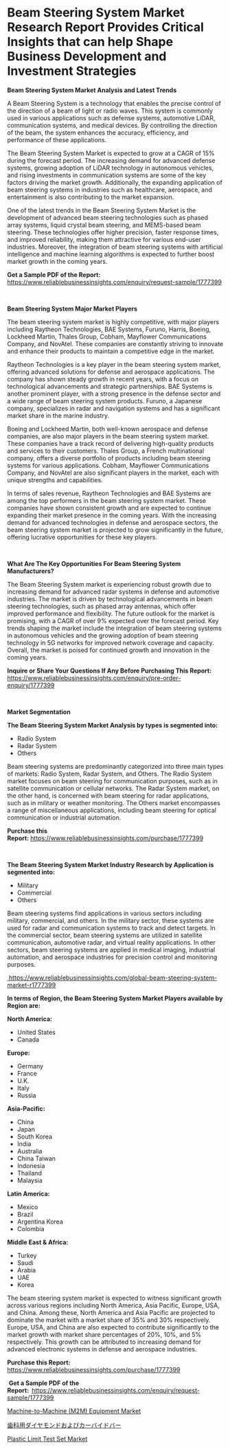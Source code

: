 <p><h1>Beam Steering System Market Research Report Provides Critical Insights that can help Shape Business Development and Investment Strategies</h1></p><p><strong>Beam Steering System Market Analysis and Latest Trends</strong></p>
<p><p>A Beam Steering System is a technology that enables the precise control of the direction of a beam of light or radio waves. This system is commonly used in various applications such as defense systems, automotive LiDAR, communication systems, and medical devices. By controlling the direction of the beam, the system enhances the accuracy, efficiency, and performance of these applications.</p><p>The Beam Steering System Market is expected to grow at a CAGR of 15% during the forecast period. The increasing demand for advanced defense systems, growing adoption of LiDAR technology in autonomous vehicles, and rising investments in communication systems are some of the key factors driving the market growth. Additionally, the expanding application of beam steering systems in industries such as healthcare, aerospace, and entertainment is also contributing to the market expansion.</p><p>One of the latest trends in the Beam Steering System Market is the development of advanced beam steering technologies such as phased array systems, liquid crystal beam steering, and MEMS-based beam steering. These technologies offer higher precision, faster response times, and improved reliability, making them attractive for various end-user industries. Moreover, the integration of beam steering systems with artificial intelligence and machine learning algorithms is expected to further boost market growth in the coming years.</p></p>
<p><strong>Get a Sample PDF of the Report:&nbsp;</strong> <a href="https://www.reliablebusinessinsights.com/enquiry/request-sample/1777399">https://www.reliablebusinessinsights.com/enquiry/request-sample/1777399</a></p>
<p>&nbsp;</p>
<p><strong>Beam Steering System Major Market Players</strong></p>
<p><p>The beam steering system market is highly competitive, with major players including Raytheon Technologies, BAE Systems, Furuno, Harris, Boeing, Lockheed Martin, Thales Group, Cobham, Mayflower Communications Company, and NovAtel. These companies are constantly striving to innovate and enhance their products to maintain a competitive edge in the market.</p><p>Raytheon Technologies is a key player in the beam steering system market, offering advanced solutions for defense and aerospace applications. The company has shown steady growth in recent years, with a focus on technological advancements and strategic partnerships. BAE Systems is another prominent player, with a strong presence in the defense sector and a wide range of beam steering system products. Furuno, a Japanese company, specializes in radar and navigation systems and has a significant market share in the marine industry.</p><p>Boeing and Lockheed Martin, both well-known aerospace and defense companies, are also major players in the beam steering system market. These companies have a track record of delivering high-quality products and services to their customers. Thales Group, a French multinational company, offers a diverse portfolio of products including beam steering systems for various applications. Cobham, Mayflower Communications Company, and NovAtel are also significant players in the market, each with unique strengths and capabilities.</p><p>In terms of sales revenue, Raytheon Technologies and BAE Systems are among the top performers in the beam steering system market. These companies have shown consistent growth and are expected to continue expanding their market presence in the coming years. With the increasing demand for advanced technologies in defense and aerospace sectors, the beam steering system market is projected to grow significantly in the future, offering lucrative opportunities for these key players.</p></p>
<p>&nbsp;</p>
<p><strong>What Are The Key Opportunities For Beam Steering System Manufacturers?</strong></p>
<p><p>The Beam Steering System market is experiencing robust growth due to increasing demand for advanced radar systems in defense and automotive industries. The market is driven by technological advancements in beam steering technologies, such as phased array antennas, which offer improved performance and flexibility. The future outlook for the market is promising, with a CAGR of over 9% expected over the forecast period. Key trends shaping the market include the integration of beam steering systems in autonomous vehicles and the growing adoption of beam steering technology in 5G networks for improved network coverage and capacity. Overall, the market is poised for continued growth and innovation in the coming years.</p></p>
<p><strong>Inquire or Share Your Questions If Any Before Purchasing This Report:</strong> <a href="https://www.reliablebusinessinsights.com/enquiry/pre-order-enquiry/1777399">https://www.reliablebusinessinsights.com/enquiry/pre-order-enquiry/1777399</a></p>
<p>&nbsp;</p>
<p><strong>Market Segmentation</strong></p>
<p><strong>The Beam Steering System Market Analysis by types is segmented into:</strong></p>
<p><ul><li>Radio System</li><li>Radar System</li><li>Others</li></ul></p>
<p><p>Beam steering systems are predominantly categorized into three main types of markets: Radio System, Radar System, and Others. The Radio System market focuses on beam steering for communication purposes, such as in satellite communication or cellular networks. The Radar System market, on the other hand, is concerned with beam steering for radar applications, such as in military or weather monitoring. The Others market encompasses a range of miscellaneous applications, including beam steering for optical communication or industrial automation.</p></p>
<p><strong>Purchase this Report:&nbsp;</strong><a href="https://www.reliablebusinessinsights.com/purchase/1777399">https://www.reliablebusinessinsights.com/purchase/1777399</a></p>
<p>&nbsp;</p>
<p><strong>The Beam Steering System Market Industry Research by Application is segmented into:</strong></p>
<p><ul><li>Military</li><li>Commercial</li><li>Others</li></ul></p>
<p><p>Beam steering systems find applications in various sectors including military, commercial, and others. In the military sector, these systems are used for radar and communication systems to track and detect targets. In the commercial sector, beam steering systems are utilized in satellite communication, automotive radar, and virtual reality applications. In other sectors, beam steering systems are applied in medical imaging, industrial automation, and aerospace industries for precision control and monitoring purposes.</p></p>
<p><a href="https://www.reliablebusinessinsights.com/global-beam-steering-system-market-r1777399">&nbsp;https://www.reliablebusinessinsights.com/global-beam-steering-system-market-r1777399</a></p>
<p><strong>In terms of Region, the Beam Steering System Market Players available by Region are:</strong></p>
<p>
    <p> <strong> North America: </strong>
        <ul>
            <li>United States</li>
            <li>Canada</li>
        </ul>
        </p> 
    <p> <strong> Europe: </strong>
        <ul>
            <li>Germany</li>
            <li>France</li>
            <li>U.K.</li>
            <li>Italy</li>
            <li>Russia</li>
        </ul>
        </p> 
    <p> <strong> Asia-Pacific: </strong>
        <ul>
            <li>China</li>
            <li>Japan</li>
            <li>South Korea</li>
            <li>India</li>
            <li>Australia</li>
            <li>China Taiwan</li>
            <li>Indonesia</li>
            <li>Thailand</li>
            <li>Malaysia</li>
        </ul>
        </p> 
    <p> <strong> Latin America: </strong>
        <ul>
            <li>Mexico</li>
            <li>Brazil</li>
            <li>Argentina Korea</li>
            <li>Colombia</li>
        </ul>
        </p> 
    <p> <strong> Middle East & Africa: </strong>
        <ul>
            <li>Turkey</li>
            <li>Saudi</li>
            <li>Arabia</li>
            <li>UAE</li>
            <li>Korea</li>
        </ul>
    </p>
    </p>
<p><p>The beam steering system market is expected to witness significant growth across various regions including North America, Asia Pacific, Europe, USA, and China. Among these, North America and Asia Pacific are projected to dominate the market with a market share of 35% and 30% respectively. Europe, USA, and China are also expected to contribute significantly to the market growth with market share percentages of 20%, 10%, and 5% respectively. This growth can be attributed to increasing demand for advanced electronic systems in defense and aerospace industries.</p></p>
<p><strong>Purchase this Report: </strong><a href="https://www.reliablebusinessinsights.com/purchase/1777399">https://www.reliablebusinessinsights.com/purchase/1777399</a></p>
<p>&nbsp;<strong>Get a Sample PDF of the Report:&nbsp;&nbsp;</strong><a href="https://www.reliablebusinessinsights.com/enquiry/request-sample/1777399">https://www.reliablebusinessinsights.com/enquiry/request-sample/1777399</a></p>
<p><strong></strong></p>
<p><p><a href="https://view.publitas.com/reportprime-1/machine-to-machine-m2m-equipment-market-size-share-trends-analysis-report-by-end-use-telecom-operators-other-by-raw-material-and-forecast-till-2031/">Machine-to-Machine (M2M) Equipment Market</a></p><p><a href="https://github.com/KaydenJohns1964/Market-Research-Report-List-2/blob/main/3707951162996.md">歯科用ダイヤモンドおよびカーバイドバー</a></p><p><a href="https://github.com/sajonf007/Market-Research-Report-List-1/blob/main/plastic-limit-test-set-market.md">Plastic Limit Test Set Market</a></p></p>